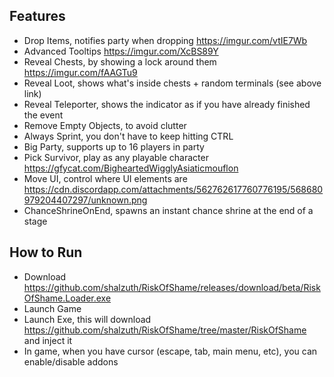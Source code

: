 ## Features
- Drop Items, notifies party when dropping https://imgur.com/vtIE7Wb
- Advanced Tooltips https://imgur.com/XcBS89Y
- Reveal Chests, by showing a lock around them https://imgur.com/fAAGTu9
- Reveal Loot, shows what's inside chests + random terminals (see above link)
- Reveal Teleporter, shows the indicator as if you have already finished the event
- Remove Empty Objects, to avoid clutter
- Always Sprint, you don't have to keep hitting CTRL
- Big Party, supports up to 16 players in party
- Pick Survivor, play as any playable character https://gfycat.com/BigheartedWigglyAsiaticmouflon
- Move UI, control where UI elements are https://cdn.discordapp.com/attachments/562762617760776195/568680979204407297/unknown.png
- ChanceShrineOnEnd, spawns an instant chance shrine at the end of a stage
 
 ## How to Run
- Download https://github.com/shalzuth/RiskOfShame/releases/download/beta/RiskOfShame.Loader.exe
- Launch Game
- Launch Exe, this will download https://github.com/shalzuth/RiskOfShame/tree/master/RiskOfShame and inject it
- In game, when you have cursor (escape, tab, main menu, etc), you can enable/disable addons

